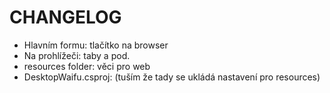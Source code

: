 # CHANGELOG
- Hlavním formu: tlačítko na browser
- Na prohlížeči: taby a pod.
- resources folder: věci pro web 
- DesktopWaifu.csproj: (tuším že tady se ukládá nastavení pro resources)
